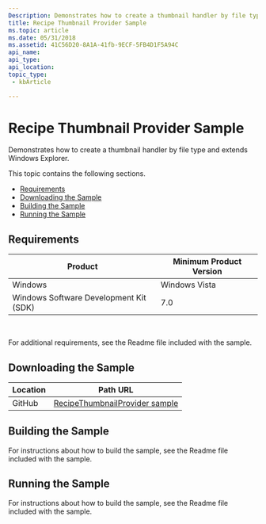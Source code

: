 ```yaml
---
Description: Demonstrates how to create a thumbnail handler by file type and extends Windows Explorer.
title: Recipe Thumbnail Provider Sample
ms.topic: article
ms.date: 05/31/2018
ms.assetid: 41C56D20-8A1A-41fb-9ECF-5FB4D1F5A94C
api_name: 
api_type: 
api_location: 
topic_type: 
 - kbArticle

---
```


# Recipe Thumbnail Provider Sample

Demonstrates how to create a thumbnail handler by file type and extends Windows Explorer.

This topic contains the following sections.

-   [Requirements](#requirements)
-   [Downloading the Sample](#downloading-the-sample)
-   [Building the Sample](#building-the-sample)
-   [Running the Sample](#running-the-sample)

## Requirements



| Product                                | Minimum Product Version |
|----------------------------------------|-------------------------|
| Windows                                | Windows Vista           |
| Windows Software Development Kit (SDK) | 7.0                     |



 

For additional requirements, see the Readme file included with the sample.

## Downloading the Sample

| Location      | Path URL                                                                                             |
|---------------|------------------------------------------------------------------------------------------------------|
| GitHub  | [RecipeThumbnailProvider sample](https://github.com/microsoft/Windows-classic-samples/tree/master/Samples/Win7Samples/winui/shell/appshellintegration/RecipeThumbnailProvider) |

## Building the Sample

For instructions about how to build the sample, see the Readme file included with the sample.

## Running the Sample

For instructions about how to build the sample, see the Readme file included with the sample.

 

 



